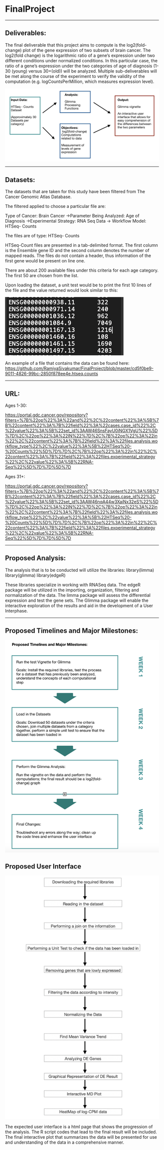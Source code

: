 # FinalProject
***
## Deliverables: 

The final deliverable that this project aims to compute is the log2(fold-change) plot of the gene expression of two subsets of brain cancer. The log2(fold change) is the logarithmic ratio of a gene’s expression under two different conditions under normalized conditions. In this particular case, the ratio of a gene’s expression under the two categories of age of diagnosis (1-30 (young) versus 30+(old)) will be analyzed. Multiple sub-deliverables will be met along the course of the experiment to verify the validity of the computation (e.g. logCountsPerMillion, which measures expression level).

![alt text](https://github.com/RamiyaSivakumar/FinalProject/blob/master/Project%20Outline%20Image.png)
***
## Datasets: 

The datasets that are taken for this study have been filtered from The Cancer Genomic Atlas Database. 

The filtered applied to choose a particular file are: 

Type of Cancer: Brain Cancer →Parameter Being Analyzed: Age of Diagnosis →Experimental Strategy: RNA Seq Data → Workflow Model: HTSeq- Counts

The files are of type: HTSeq- Counts

 HTSeq-Count files are presented in a tab-delimited format. The first column is the Ensemble gene ID and the second column denotes the number of mapped reads. The files do not contain a header, thus information of the first gene would be present on line one. 

There are about 200 available files under this criteria for each age category. The first 50 are chosen from the list. 

Upon loading the dataset, a unit test would be to print the first 10 lines of the file and the value returned would look similar to this:

![alt text](https://github.com/RamiyaSivakumar/FinalProject/blob/master/HTSeq-Counts%20Image.png)


An example of a file that contains the data can be found here: 
https://github.com/RamiyaSivakumar/FinalProject/blob/master/cd5f0be9-9011-4826-99bc-2850f878ee4e.htseq.counts
***
## URL: 

Ages 1-30: 

https://portal.gdc.cancer.gov/repository?filters=%7B%22op%22%3A%22and%22%2C%22content%22%3A%5B%7B%22content%22%3A%7B%22field%22%3A%22cases.case_id%22%2C%22value%22%3A%5B%22set_id%3AAW46SnsFayU0iNGX1VgU%22%5D%7D%2C%22op%22%3A%22IN%22%7D%2C%7B%22op%22%3A%22in%22%2C%22content%22%3A%7B%22field%22%3A%22files.analysis.workflow_type%22%2C%22value%22%3A%5B%22HTSeq%20-%20Counts%22%5D%7D%7D%2C%7B%22op%22%3A%22in%22%2C%22content%22%3A%7B%22field%22%3A%22files.experimental_strategy%22%2C%22value%22%3A%5B%22RNA-Seq%22%5D%7D%7D%5D%7D

Ages 31+: 

https://portal.gdc.cancer.gov/repository?filters=%7B%22op%22%3A%22and%22%2C%22content%22%3A%5B%7B%22content%22%3A%7B%22field%22%3A%22cases.case_id%22%2C%22value%22%3A%5B%22set_id%3AAW46nqA44w3XaiNx32eS%22%5D%7D%2C%22op%22%3A%22IN%22%7D%2C%7B%22op%22%3A%22in%22%2C%22content%22%3A%7B%22field%22%3A%22files.analysis.workflow_type%22%2C%22value%22%3A%5B%22HTSeq%20-%20Counts%22%5D%7D%7D%2C%7B%22op%22%3A%22in%22%2C%22content%22%3A%7B%22field%22%3A%22files.experimental_strategy%22%2C%22value%22%3A%5B%22RNA-Seq%22%5D%7D%7D%5D%7D
***
## Proposed Analysis: 

The analysis that is to be conducted will utilize the libraries: 
	library(limma)
	library(glimma)
	library(edgeR)

These libraries specialize in working with RNASeq data. The edgeR package will be utilized in the importing, organization, filtering and normalization of the data. The limma package will assess the differential expression and test the gene sets. The Glimma package will enable the interactive exploration of the results and aid in the development of a User Interphase. 
***
## Proposed Timelines and Major Milestones: 

![alt text](https://github.com/RamiyaSivakumar/FinalProject/blob/master/Milestones.png)

## Proposed User Interface 
![alt text](https://github.com/RamiyaSivakumar/FinalProject/blob/master/Wire%20Diagram.png)

The expected user interface is a html page that shows the progression of the analysis. The R script codes that lead to the final result will be included. The final interactive plot that summarizes the data will be presented for use and understanding of the data in a comprehensive manner. 



